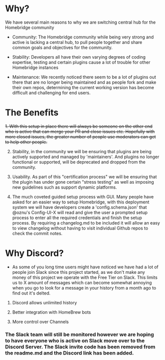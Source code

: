 # Why?

We have several main reasons to why we are switching central hub for the Homebridge community

* Community: The Homebridge community while being very strong and active is lacking a central hub, to pull people together and share common goals and objectives for the community.

* Stability: Developers all have their own varying degrees of coding expertise, testing and certain plugins cause a lot of trouble for other Homebridge instances

* Maintenance: We recently noticed there seem to be a lot of plugins out there that are no longer being maintained and as people fork and make their own repos, determining the current working version has become difficult and challenging for end users.

# The Benefits

~~1. With this setup in place there will always be someone on the other end who is active that can merge your PR and close issues etc. Hopefully with more closed issues, the greater number of people use moderators can get to help other people.~~

2. Stability, in the community we will be ensuring that plugins are being actively supported and managed by 'maintainers'.  And plugins no longer functional or supported, will be deprecated and dropped from the community.

3. Usability. As part of this "certification process" we will be ensuring that the plugin has under gone certain "stress testing" as well as imposing new guidelines such as support dynamic platforms.

4. The much coveted guided setup process with GUI. Many people have asked for an easier way to setup Homebridge, with this deployment system we will have developers create a 'config.schema.json' that @oznu's Config-UI-X will read and give the user a prompted setup process to enter all the required credentials and finish the setup process. By requiring a changelog.md to be included it will allow an easy to view changelog without having to visit individual Github repos to check the commit notes.

# Why Discord?
* As some of you long time users might have noticed we have had a lot of people join Slack since this project started, as we don't make any money of this project we operate with the Free Tier on Slack. This limits us to X amount of messages which can become somewhat annoying when you go to look for a message in your history from a month ago to find out it's delted.

1. Discord allows unlimited history

2. Better integration with HomeBrew bots

3. More control over Channels

### The Slack team will still be monitored however we are hoping to have everyone who is active on Slack move over to the Discord Server. The Slack invite code has been removed from the readme.md and the Discord link has been added.
